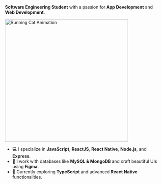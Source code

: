 

 **Software Engineering Student** with a passion for **App Development** and **Web Development**.  
<p align="left">
  <img src="https://i.pinimg.com/originals/62/6b/8b/626b8b4be06e78c917e93526d1d74025.gif" width="400" alt="Running Cat Animation">
</p>


- 💻 I specialize in **JavaScript**, **ReactJS**, **React Native**, **Node.js**, and **Express**.
- 📂 I work with databases like **MySQL & MongoDB** and craft beautiful UIs using **Figma**.
- 🌱 Currently exploring **TypeScript** and advanced **React Native** functionalities.


